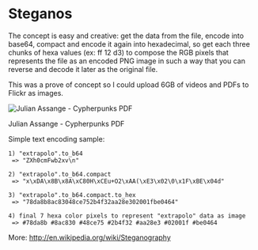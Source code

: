 Steganos
=======

The concept is easy and creative: get the data from the file, encode into base64, compact and encode it again into hexadecimal, so get each three chunks of hexa values (ex: ff 12 d3) to compose the RGB pixels that represents the file as an encoded PNG image in such a way that you can reverse and decode it later as the original file.

This was a prove of concept so I could upload 6GB of videos and PDFs to Flickr as images.

![Julian Assange - Cypherpunks PDF](https://raw.github.com/rafapolo/steganos/master/cypherpunks.pdf.png)

Julian Assange - Cypherpunks PDF

Simple text encoding sample:

```
1) "extrapolo".to_b64
 => "ZXh0cmFwb2xv\n" 
 
2) "extrapolo".to_b64.compact
 => "x\xDA\x8B\x8A\xC80H\xCEu+O2\xAA(\xE3\x02\0\x1F\xBE\x04d" 
 
3) "extrapolo".to_b64.compact.to_hex
 => "78da8b8ac83048ce752b4f32aa28e302001fbe0464" 
 
4) final 7 hexa color pixels to represent "extrapolo" data as image
 => #78da8b #8ac830 #48ce75 #2b4f32 #aa28e3 #02001f #be0464
```

More: http://en.wikipedia.org/wiki/Steganography
